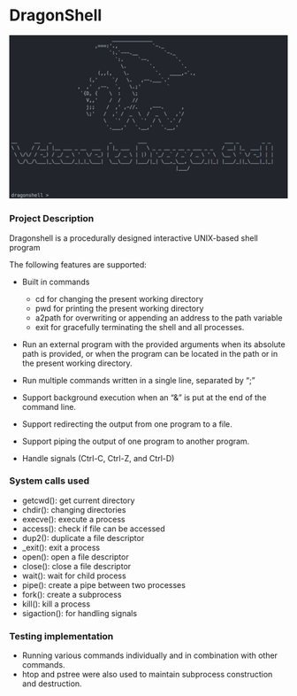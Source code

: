 # DragonShell
![Screenshot](img/dragonshell.png)

### Project Description
Dragonshell is a procedurally designed interactive UNIX-based shell program

The following features are supported:
- Built in commands
    - cd for changing the present working directory
    - pwd for printing the present working directory
    - a2path for overwriting or appending an address to the path variable
    - exit for gracefully terminating the shell and all processes.

- Run an external program with the provided arguments when its absolute path is provided, or when the
program can be located in the path or in the present working directory.
- Run multiple commands written in a single line, separated by “;”
- Support background execution when an “&” is put at the end of the command line.
- Support redirecting the output from one program to a file.
- Support piping the output of one program to another program.
- Handle signals (Ctrl-C, Ctrl-Z, and Ctrl-D)

### System calls used
- getcwd(): get current directory
- chdir(): changing directories
- execve(): execute a process
- access(): check if file can be accessed
- dup2(): duplicate a file descriptor
- \_exit(): exit a process
- open(): open a file descriptor
- close(): close a file descriptor
- wait(): wait for child process
- pipe(): create a pipe between two processes
- fork(): create a subprocess
- kill(): kill a process
- sigaction(): for handling signals


### Testing implementation
- Running various commands individually and in combination with other commands.
- htop and pstree were also used to maintain subprocess construction and destruction.
